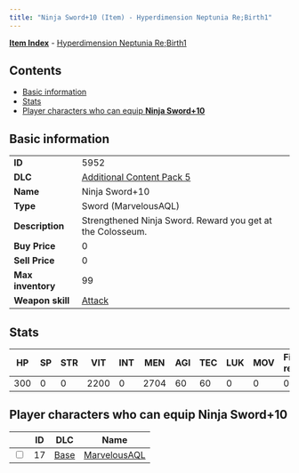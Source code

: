 ```yaml
---
title: "Ninja Sword+10 (Item) - Hyperdimension Neptunia Re;Birth1"
---
```


[**Item Index**](/neptunia/rb1/item/index.html) - [Hyperdimension Neptunia Re;Birth1](/neptunia/rb1)

## Contents

- [Basic information](#basic-information)
- [Stats](#stats)
- [Player characters who can equip **Ninja Sword+10**](#player-characters-who-can-equip-ninja-sword-10)

## Basic information

|   |   |
| -- | -- |
| **ID** | 5952 |
| **DLC** | [Additional Content Pack 5](/neptunia/rb1/dlc/14-pack5.html) |
| **Name** | Ninja Sword+10 |
| **Type** | Sword (MarvelousAQL) |
| **Description** | Strengthened Ninja Sword. Reward you get at the Colosseum. |
| **Buy Price** | 0 |
| **Sell Price** | 0 |
| **Max inventory** | 99 |
| **Weapon skill** | [Attack](/neptunia/rb1/skill/1-2601-attack.html) |

## Stats

| HP | SP | STR | VIT | INT | MEN | AGI | TEC | LUK | MOV | Fire res. | Ice res. | Wind res. | Lightning res. |
| -- | -- | --- | --- | --- | --- | --- | --- | --- | --- | --------- | -------- | --------- | -------------- |
| 300 | 0 | 0 | 2200 | 0 | 2704 | 60 | 60 | 0 | 0 | 0 | 0 | 0 | 0 |

## Player characters who can equip **Ninja Sword+10**

|    | ID | DLC | Name |
| -- | -- | --- | ---- |
| <input type="checkbox" id="rb1-player-1-17" class="trackbox" /> | 17 | [Base](/neptunia/rb1/dlc/1-base.html) | [MarvelousAQL](/neptunia/rb1/player/1-17-marvelousaql.html) |